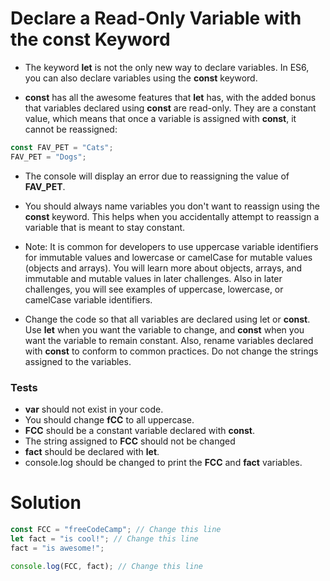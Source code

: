 # Declare a Read-Only Variable with the const Keyword

- The keyword **let** is not the only new way to declare variables. In ES6, you can also declare variables using the **const** keyword.

- **const** has all the awesome features that **let** has, with the added bonus that variables declared using **const** are read-only. They are a constant value, which means that once a variable is assigned with **const**, it cannot be reassigned:

```js
const FAV_PET = "Cats";
FAV_PET = "Dogs";
```

- The console will display an error due to reassigning the value of **FAV_PET**.

- You should always name variables you don't want to reassign using the **const** keyword. This helps when you accidentally attempt to reassign a variable that is meant to stay constant.

- Note: It is common for developers to use uppercase variable identifiers for immutable values and lowercase or camelCase for mutable values (objects and arrays). You will learn more about objects, arrays, and immutable and mutable values in later challenges. Also in later challenges, you will see examples of uppercase, lowercase, or camelCase variable identifiers.

- Change the code so that all variables are declared using let or **const**. Use **let** when you want the variable to change, and **const** when you want the variable to remain constant. Also, rename variables declared with **const** to conform to common practices. Do not change the strings assigned to the variables.

### Tests
- **var** should not exist in your code.
- You should change **fCC** to all uppercase.
- **FCC** should be a constant variable declared with **const**.
- The string assigned to **FCC** should not be changed
- **fact** should be declared with **let**.
- console.log should be changed to print the **FCC** and **fact** variables.

# Solution

```js
const FCC = "freeCodeCamp"; // Change this line
let fact = "is cool!"; // Change this line
fact = "is awesome!";

console.log(FCC, fact); // Change this line
```
